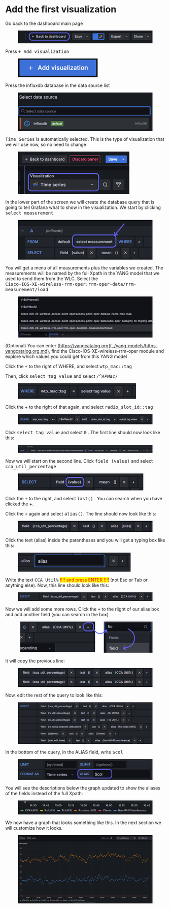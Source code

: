 # Add the first visualization

Go back to the dashboard main page

<figure><img src="../../.gitbook/assets/image (107).png" alt=""><figcaption></figcaption></figure>

Press <kbd>+ Add visualization</kbd>

<figure><img src="../../.gitbook/assets/image (109).png" alt="" width="251"><figcaption></figcaption></figure>

Press the influxdb database in the data source list

<figure><img src="../../.gitbook/assets/image (108).png" alt=""><figcaption></figcaption></figure>

<kbd>Time Series</kbd> is automatically selected. This is the type of visualization that we will use now, so no need to change

<figure><img src="../../.gitbook/assets/image (110).png" alt=""><figcaption></figcaption></figure>

In the lower part of the screen we will create the database query that is going to tell Grafana what to show in the visualization. We start by clicking <kbd>select measurement</kbd>&#x20;

<figure><img src="../../.gitbook/assets/image (111).png" alt=""><figcaption></figcaption></figure>

You will get a menu of all measurements plus the variables we created. The measurements will be named by the full Xpath in the YANG model that we used to send them from the WLC. Select the\
<kbd>Cisco-IOS-XE-wireless-rrm-oper:rrm-oper-data/rrm-measurement/load</kbd>

<figure><img src="../../.gitbook/assets/image (112).png" alt=""><figcaption></figcaption></figure>

(Optional) You can enter [https://yangcatalog.org](../yang-models/https-yangcatalog.org.md), find the Cisco-IOS-XE-wireless-rrm-oper module and explore which values you could get from this YANG model

Click the <kbd>+</kbd> to the right of WHERE, and select <kbd>wtp\_mac::tag</kbd>&#x20;

Then, click <kbd>select tag value</kbd> and select <kbd>/^$APMac$/</kbd>

<figure><img src="../../.gitbook/assets/image (113).png" alt=""><figcaption></figcaption></figure>

Click the + to the right of that again, and select <kbd>radio\_slot\_id::tag</kbd>

<figure><img src="../../.gitbook/assets/image (114).png" alt=""><figcaption></figcaption></figure>

Click <kbd>select tag value</kbd> and select <kbd>0</kbd> . The first line should now look like this:

<div data-full-width="true"><figure><img src="../../.gitbook/assets/image (116).png" alt=""><figcaption></figcaption></figure></div>

Now we will start on the second line. Click <kbd>field (value)</kbd> and select <kbd>cca\_util\_percentage</kbd>&#x20;

<figure><img src="../../.gitbook/assets/image (117).png" alt=""><figcaption></figcaption></figure>

Click the <kbd>+</kbd> to the right, and select <kbd>last()</kbd> . You can search when you have clicked the +.&#x20;

Click the <kbd>+</kbd> again and select <kbd>alias()</kbd>. The line should now look like this:

<figure><img src="../../.gitbook/assets/image (118).png" alt=""><figcaption></figcaption></figure>

Click the text (alias) inside the parentheses and you will get a typing box like this:

<figure><img src="../../.gitbook/assets/image (119).png" alt=""><figcaption></figcaption></figure>

Write the text <kbd>CCA Util%</kbd>  <mark style="color:red;">!!!! and press ENTER !!!!</mark> (not Esc or Tab or anything else). Now, this line should look like this:

<figure><img src="../../.gitbook/assets/image (120).png" alt=""><figcaption></figcaption></figure>

Now we will add some more rows. Click the <kbd>+</kbd> to the rlight of our alias box and add another field (you can search in the box)

<figure><img src="../../.gitbook/assets/image (122).png" alt=""><figcaption></figcaption></figure>

It will copy the previous line:

<figure><img src="../../.gitbook/assets/image (123).png" alt=""><figcaption></figcaption></figure>

Now, edit the rest of the query to look like this:

<figure><img src="../../.gitbook/assets/image (124).png" alt=""><figcaption></figcaption></figure>

In the bottom of the query, in the ALIAS field, write <kbd>$col</kbd>

<figure><img src="../../.gitbook/assets/image (125).png" alt=""><figcaption></figcaption></figure>

You will see the descriptions below the graph updated to show the aliases of the fields instead of the full Xpath:

<figure><img src="../../.gitbook/assets/image (126).png" alt=""><figcaption></figcaption></figure>

We now have a graph that looks something like this. In the next section we will customize how it looks.

<div data-full-width="true"><figure><img src="../../.gitbook/assets/image (32).png" alt=""><figcaption></figcaption></figure></div>
